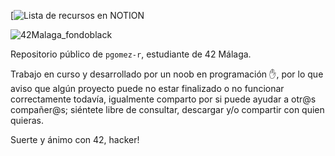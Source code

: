 [![Lista de recursos en NOTION](https://user-images.githubusercontent.com/115219064/215093235-c08aaa41-37c9-4399-b630-5e942af74e71.png)

![42Malaga_fondoblack](https://user-images.githubusercontent.com/115219064/200868528-7f0e7313-6a1e-43a0-943e-85207ed868f0.png)

Repositorio público de `pgomez-r`, estudiante de 42 Málaga.

Trabajo en curso y desarrollado por un noob en programación :raised_hand:, por lo que aviso que algún proyecto puede no estar finalizado o no funcionar correctamente todavía, igualmente comparto por si puede ayudar a otr@s compañer@s; siéntete libre de consultar, descargar y/o compartir con quien quieras.

Suerte y ánimo con 42, hacker! 
